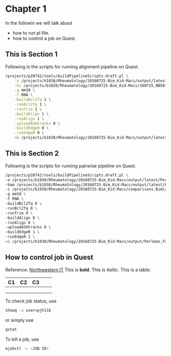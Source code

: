 # Chapter 1 
In the followin we will talk about
* how to run pl file.
* how to control a job on Quest.

## This is Section 1
Following is the scripts for running alignment pipeline on Quest.

```sh
/projects/p20742/tools/buildPipelineScripts.draft.pl \
    -o /projects/b1038/Rheumatology/20160725-Bim_Kid-Macs/output/latest  \
    -bs /projects/b1038/Rheumatology/20160725-Bim_Kid-Macs/160725_NB501488_0017_AH5KLLBGXY \
    -g mm10 \
    -t RNA \
    -buildBcl2fq 1 \
    -runBcl2fq 1 \
    -runTrim 1 \
    -buildAlign 1 \
    -runAlign 1 \
    -uploadASHtracks 0 \
    -buildEdgeR 0 \
    -runEdgeR 0 \
    >& /projects/b1038/Rheumatology/20160725-Bim_Kid-Macs/output/latest/kidney_macs_output.log &
```


## This is Section 2
Following is the scripts for running pairwise pipeline on Quest.

```sh
/projects/p20742/tools/buildPipelineScripts.draft.pl \
-o /projects/b1038/Rheumatology/20160725-Bim_Kid-Macs/output/latest/Perlman_FuNien_20160725 \
-bam /projects/b1038/Rheumatology/20160725-Bim_Kid-Macs/output/latest/Perlman_FuNien_20160725/bam \
-c /projects/b1038/Rheumatology/20160725-Bim_Kid-Macs/comparisons.BimLysMBimTrif.csv \
-g mm10 \
-t RNA \
-buildBcl2fq 0 \
-runBcl2fq 0 \
-runTrim 0 \
-buildAlign 0 \
-runAlign 0 \
-uploadASHtracks 0 \
-buildEdgeR 1 \
-runEdgeR 1 \
>& /projects/b1038/Rheumatology/20160725-Bim_Kid-Macs/output/Perlman_FuNien_20160725/KidneyMacs_Mouse_EdgeR &
```

## How to control job in Quest

Reference: [Northwestern IT](http://www.it.northwestern.edu/research/user-services/quest/job-management.html)
This is **bold**. This is *italitc*.
This is a table:

| C1|C2 |C3 |   |   |
|---|---|---|---|---|
|   |   |   |   |   |
|   |   |   |   |   |
|   |   |   |   |   |

To check job status, use
```sh
showq -w user=pjh116
```
or simply use
```sh
qstat
```
To kill a job, use
```sh
mjobctl -c <JOB ID>
```
